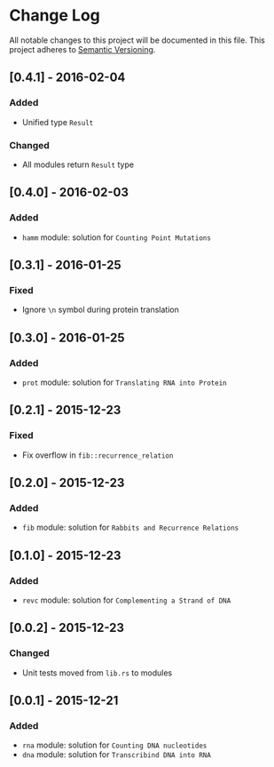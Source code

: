 # Change Log
All notable changes to this project will be documented in this file.
This project adheres to [Semantic Versioning](http://semver.org/).

## [0.4.1] - 2016-02-04
### Added
- Unified type `Result`
### Changed
- All modules return `Result` type

## [0.4.0] - 2016-02-03
### Added
- `hamm` module: solution for `Counting Point Mutations`

## [0.3.1] - 2016-01-25
### Fixed
- Ignore `\n` symbol during protein translation

## [0.3.0] - 2016-01-25
### Added
- `prot` module: solution for `Translating RNA into Protein`

## [0.2.1] - 2015-12-23
### Fixed
- Fix overflow in `fib::recurrence_relation`

## [0.2.0] - 2015-12-23
### Added
- `fib` module: solution for `Rabbits and Recurrence Relations`

## [0.1.0] - 2015-12-23
### Added
- `revc` module: solution for `Complementing a Strand of DNA`

## [0.0.2] - 2015-12-23
### Changed
- Unit tests moved from `lib.rs` to modules

## [0.0.1] - 2015-12-21
### Added
- `rna` module: solution for `Counting DNA nucleotides`
- `dna` module: solution for `Transcribind DNA into RNA`
